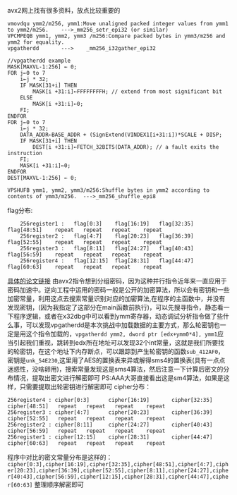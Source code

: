 
avx2网上找有很多资料，放点比较重要的
```
vmovdqu ymm2/m256, ymm1:Move unaligned packed integer values from ymm1 to ymm2/m256.    --->_mm256_setr_epi32 (or similar)
VPCMPEQB ymm1, ymm2, ymm3 /m256:Compare packed bytes in ymm3/m256 and ymm2 for equality.  
vpgatherdd       --->    _mm256_i32gather_epi32
```
```
//vpgatherdd example
MASK[MAXVL-1:256] ← 0;
FOR j←0 to 7
    i←j * 32;
    IF MASK[31+i] THEN
        MASK[i +31:i]←FFFFFFFFH; // extend from most significant bit
    ELSE
        MASK[i +31:i]←0;
    FI;
ENDFOR
FOR j←0 to 7
    i←j * 32;
    DATA_ADDR←BASE_ADDR + (SignExtend(VINDEX1[i+31:i])*SCALE + DISP;
    IF MASK[31+i] THEN
        DEST[i +31:i]←FETCH_32BITS(DATA_ADDR); // a fault exits the instruction
    FI;
    MASK[i +31:i]←0;
ENDFOR
DEST[MAXVL-1:256] ← 0;
```
`VPSHUFB ymm1, ymm2, ymm3/m256:Shuffle bytes in ymm2 according to contents of ymm3/m256.  --->_mm256_shuffle_epi8`


flag分布:
```
    256register1 :   flag[0:3]    flag[16:19]   flag[32:35]    flag[48:51]    repeat   repeat   repeat    repeat
    256register2 :   flag[4:7]    flag[20:23]   flag[36:39]    flag[52:55]    repeat   repeat   repeat    repeat
    256register3 :   flag[8:11]   flag[24:27]   flag[40:43]    flag[56:59]    repeat   repeat   repeat    repeat
    256register4 :   flag[12:15]  flag[28:31]   flag[44:47]    flag[60:63]    repeat   repeat   repeat    repeat
```
[具体的论文链接](http://html.rhhz.net/ZGKXYDXXB/20180205.htm)
由avx2指令想到分组密码，因为这种并行指令近年来一直应用于密码加速中。逆向工程中运用的密码一般是公开的加密算法，所以会有密钥和一些加密常量，利用这点去搜索常量识别对应的加密算法,在程序的主函数中，并没有发现密钥，(因为我指定了这部分在main函数前执行)，可以先搜寻指令，静态看一下程序逻辑，或者在x32dbg中可以看到ymm寄存器，动态调试分析指令做了些什么事，可以发现vpgatherdd是本次挑战中加载数据的主要方式，那么轮密钥也一定是用这个指令加载的，`vpgatherdd ymm2, dword ptr [edx+ymm0*4], ymm1`应当引起我们重视，跳转到edx所在地址可以发现32个int常量，这就是我们所要找的轮密钥，在这个地址下内存断点，可以跟踪到产生轮密钥的函数`sub_412AF0`，密钥是`unk_54E230`,这里用了AES的置换表来异或解得sms4的置换表(具有一点点迷惑性，没啥卵用)，搜索常量发现这是sms4算法，然后注意一下计算后密文的分布情况，提取出密文进行解密即可
PS:AAA大哥直接看出这是sm4算法，如果是这样，只需要提取出轮密钥进行解密即可
cipher分布：
```
256register4 : cipher[0:3]      cipher[16:19]       cipher[32:35]       cipher[48:51]   repeat   repeat   repeat    repeat
256register3 : cipher[4:7]      cipher[20:23]       cipher[36:39]       cipher[52:55]   repeat   repeat   repeat    repeat
256register2 : cipher[8:11]     cipher[24:27]       cipher[40:43]       cipher[56:59]   repeat   repeat   repeat    repeat
256register1 : cipher[12:15]    cipher[28:31]       cipher[44:47]       cipher[60:63]   repeat   repeat   repeat    repeat
```
程序中对比的密文常量分布是这样的：`cipher[0:3],cipher[16:19],cipher[32:35],cipher[48:51],cipher[4:7],cipher[20:23],cipher[36:39],cipher[52:55],cipher[8:11],cipher[24:27],cipher[40:43],cipher[56:59],cipher[12:15],cipher[28:31],cipher[44:47],cipher[60:63]`
整理顺序解密即可